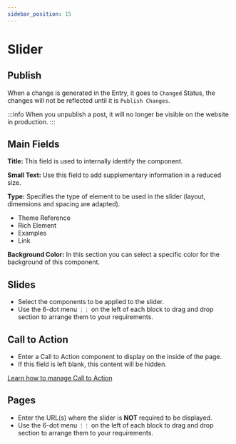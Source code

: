 ```yaml
---
sidebar_position: 15
---
```


# Slider

## Publish

When a change is generated in the Entry, it goes to `Changed` Status, the changes will not be reflected until it is `Publish Changes`.

:::info
When you unpublish a post, it will no longer be visible on the website in production.
:::

## Main Fields

**Title:** This field is used to internally identify the component.

**Small Text:** Use this field to add supplementary information in a reduced size.

**Type:** Specifies the type of element to be used in the slider (layout, dimensions and spacing are adapted).

- Theme Reference
- Rich Element
- Examples
- Link

**Background Color:** In this section you can select a specific color for the background of this component.

## Slides

- Select the components to be applied to the slider.
- Use the 6-dot menu `⋮⋮` on the left of each block to drag and drop section to arrange them to your requirements.

## Call to Action

- Enter a Call to Action component to display on the inside of the page.
- If this field is left blank, this content will be hidden.

[Learn how to manage Call to Action](/docs/components/calltoaction)

## Pages

- Enter the URL(s) where the slider is **NOT** required to be displayed.
- Use the 6-dot menu `⋮⋮` on the left of each block to drag and drop section to arrange them to your requirements.
